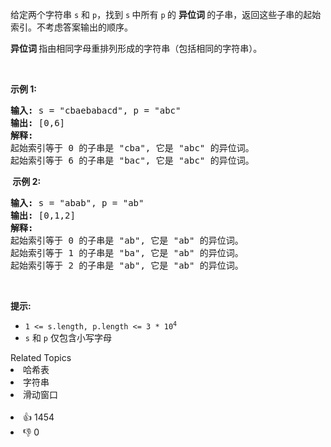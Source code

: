 <p>给定两个字符串&nbsp;<code>s</code>&nbsp;和 <code>p</code>，找到&nbsp;<code>s</code><strong>&nbsp;</strong>中所有&nbsp;<code>p</code><strong>&nbsp;</strong>的&nbsp;<strong>异位词&nbsp;</strong>的子串，返回这些子串的起始索引。不考虑答案输出的顺序。</p>

<p><strong>异位词 </strong>指由相同字母重排列形成的字符串（包括相同的字符串）。</p>

<p>&nbsp;</p>

<p><strong>示例&nbsp;1:</strong></p>

<pre>
<strong>输入: </strong>s = "cbaebabacd", p = "abc"
<strong>输出: </strong>[0,6]
<strong>解释:</strong>
起始索引等于 0 的子串是 "cba", 它是 "abc" 的异位词。
起始索引等于 6 的子串是 "bac", 它是 "abc" 的异位词。
</pre>

<p><strong>&nbsp;示例 2:</strong></p>

<pre>
<strong>输入: </strong>s = "abab", p = "ab"
<strong>输出: </strong>[0,1,2]
<strong>解释:</strong>
起始索引等于 0 的子串是 "ab", 它是 "ab" 的异位词。
起始索引等于 1 的子串是 "ba", 它是 "ab" 的异位词。
起始索引等于 2 的子串是 "ab", 它是 "ab" 的异位词。
</pre>

<p>&nbsp;</p>

<p><strong>提示:</strong></p>

<ul> 
 <li><code>1 &lt;= s.length, p.length &lt;= 3 * 10<sup>4</sup></code></li> 
 <li><code>s</code>&nbsp;和&nbsp;<code>p</code>&nbsp;仅包含小写字母</li> 
</ul>

<div><div>Related Topics</div><div><li>哈希表</li><li>字符串</li><li>滑动窗口</li></div></div><br><div><li>👍 1454</li><li>👎 0</li></div>